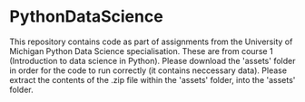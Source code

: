 # PythonDataScience

This repository contains code as part of assignments from the University of Michigan Python Data Science specialisation. 
These are from course 1 (Introduction to data science in Python).
Please download the 'assets' folder in order for the code to run correctly (it contains neccessary data).
Please extract the contents of the .zip file within the 'assets' folder, into the 'assets' folder.
